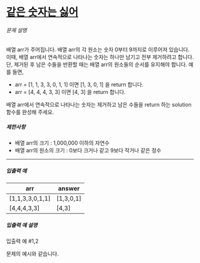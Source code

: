 # [같은 숫자는 싫어](https://school.programmers.co.kr/learn/courses/30/lessons/12906)


###### 문제 설명


배열 arr가 주어집니다. 배열 arr의 각 원소는 숫자 0부터 9까지로 이루어져 있습니다. 이때, 배열 arr에서 연속적으로 나타나는 숫자는 하나만 남기고 전부 제거하려고 합니다. 단, 제거된 후 남은 수들을 반환할 때는 배열 arr의 원소들의 순서를 유지해야 합니다. 예를 들면,


* arr \= \[1, 1, 3, 3, 0, 1, 1] 이면 \[1, 3, 0, 1] 을 return 합니다.
* arr \= \[4, 4, 4, 3, 3] 이면 \[4, 3] 을 return 합니다.


배열 arr에서 연속적으로 나타나는 숫자는 제거하고 남은 수들을 return 하는 solution 함수를 완성해 주세요.


##### 제한사항


* 배열 arr의 크기 : 1,000,000 이하의 자연수
* 배열 arr의 원소의 크기 : 0보다 크거나 같고 9보다 작거나 같은 정수




---


##### 입출력 예




| arr | answer |
| --- | --- |
| \[1,1,3,3,0,1,1] | \[1,3,0,1] |
| \[4,4,4,3,3] | \[4,3] |


##### 입출력 예 설명


입출력 예 \#1,2  

문제의 예시와 같습니다.



